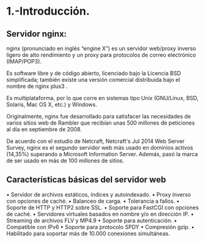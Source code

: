 # 1.-Introducción.

## Servidor nginx:
nginx (pronunciado en inglés “engine X”) es un servidor web/proxy inverso ligero de alto rendimiento y un proxy para protocolos de correo electrónico (IMAP/POP3).

Es software libre y de código abierto, licenciado bajo la Licencia BSD simplificada; también existe una versión comercial distribuida bajo el nombre de nginx plus3 . 

Es multiplataforma, por lo que corre en sistemas tipo Unix (GNU/Linux, BSD, Solaris, Mac OS X, etc.) y Windows.

Originalmente, nginx fue desarrollado para satisfacer las necesidades de varios sitios web de Rambler que recibían unas 500 millones de peticiones al día en septiembre de 2008.

De acuerdo con el estudio de Netcraft, Netcraft's Jul 2014 Web Server Survey, nginx es el segundo servidor web más usado en dominios activos (14,35%) superando a Microsoft Information Server. Además, pasó la marca de ser usado en más de 100 millones de sitios.

## Características básicas del servidor web
•	Servidor de archivos estáticos, índices y autoindexado.
•	Proxy inverso con opciones de caché.
•	Balanceo de carga.
•	Tolerancia a fallos.
•	Soporte de HTTP y HTTP2 sobre SSL.
•	Soporte para FastCGI con opciones de caché.
•	Servidores virtuales basados en nombre y/o en dirección IP.
•	Streaming de archivos FLV y MP4.9
•	Soporte para autenticación.
•	Compatible con IPv6
•	Soporte para protocolo SPDY
•	Compresión gzip.
•	Habilitado para soportar más de 10.000 conexiones simultáneas.

